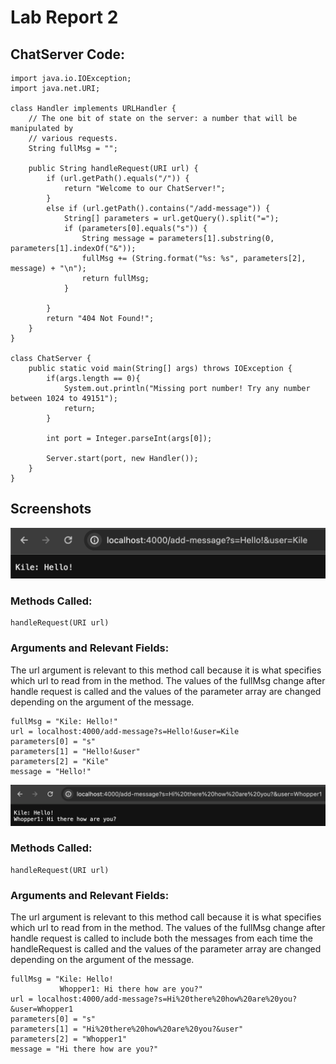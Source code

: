 # Lab Report 2

## ChatServer Code:

~~~~
import java.io.IOException;
import java.net.URI;

class Handler implements URLHandler {
    // The one bit of state on the server: a number that will be manipulated by
    // various requests.
    String fullMsg = "";

    public String handleRequest(URI url) {
        if (url.getPath().equals("/")) {
            return "Welcome to our ChatServer!";
        } 
        else if (url.getPath().contains("/add-message")) {
            String[] parameters = url.getQuery().split("=");
            if (parameters[0].equals("s")) {
                String message = parameters[1].substring(0, parameters[1].indexOf("&"));
                fullMsg += (String.format("%s: %s", parameters[2], message) + "\n");
                return fullMsg;
            }

        }
        return "404 Not Found!";
    }
}

class ChatServer {
    public static void main(String[] args) throws IOException {
        if(args.length == 0){
            System.out.println("Missing port number! Try any number between 1024 to 49151");
            return;
        }

        int port = Integer.parseInt(args[0]);

        Server.start(port, new Handler());
    }
}
~~~~

## Screenshots

![Image](chatserver1.png)

### Methods Called: 

~~~
handleRequest(URI url)
~~~

### Arguments and Relevant Fields:

The url argument is relevant to this method call because it is what specifies which url to read from in the method.
The values of the fullMsg change after handle request is called and the values of the parameter array are changed depending
on the argument of the message.

~~~
fullMsg = "Kile: Hello!"
url = localhost:4000/add-message?s=Hello!&user=Kile
parameters[0] = "s"
parameters[1] = "Hello!&user"
parameters[2] = "Kile"
message = "Hello!"
~~~

![Image](chatserver2.png)

### Methods Called: 

~~~
handleRequest(URI url)
~~~

### Arguments and Relevant Fields:

The url argument is relevant to this method call because it is what specifies which url to read from in the method.
The values of the fullMsg change after handle request is called to include both the messages from each time the handleRequest is called
and the values of the parameter array are changed depending on the argument of the message.

~~~
fullMsg = "Kile: Hello!
           Whopper1: Hi there how are you?"
url = localhost:4000/add-message?s=Hi%20there%20how%20are%20you?&user=Whopper1
parameters[0] = "s"
parameters[1] = "Hi%20there%20how%20are%20you?&user"
parameters[2] = "Whopper1"
message = "Hi there how are you?"
~~~






